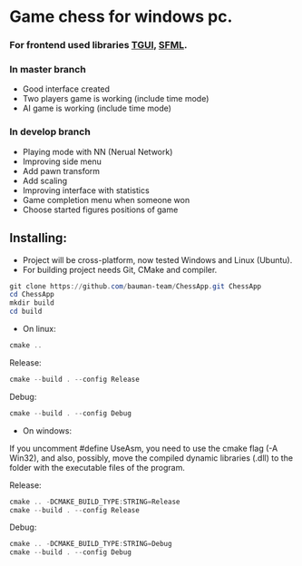 # Game chess for windows pc.

### For frontend used libraries [TGUI](https://tgui.net/), [SFML](https://www.sfml-dev.org/).

### In master branch 
- Good interface created
- Two players game is working (include time mode)
- AI game is working (include time mode)

### In develop branch
- Playing mode with NN (Nerual Network)
- Improving side menu
- Add pawn transform
- Add scaling
- Improving interface with statistics
- Game completion menu when someone won
- Choose started figures positions of game

## Installing:
- Project will be cross-platform, now tested Windows and Linux (Ubuntu).
- For building project needs Git, CMake and compiler.

```powershell
git clone https://github.com/bauman-team/ChessApp.git ChessApp
cd ChessApp
mkdir build
cd build
```

- On linux:
```powershell
cmake ..
```

Release:
```powershell
cmake --build . --config Release
```

Debug:
```powershell
cmake --build . --config Debug
```

- On windows:

If you uncomment #define UseAsm, you need to use the cmake flag (-A Win32), and also, possibly, move the compiled dynamic libraries (.dll) to the folder with the executable files of the program.

Release:

```powershell
cmake .. -DCMAKE_BUILD_TYPE:STRING=Release
cmake --build . --config Release
```

Debug:
```powershell
cmake .. -DCMAKE_BUILD_TYPE:STRING=Debug
cmake --build . --config Debug
```